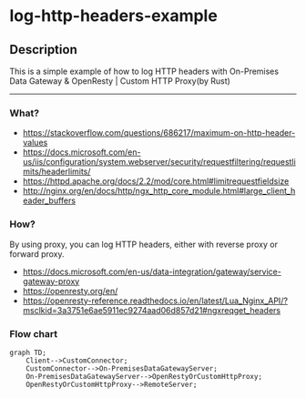 # log-http-headers-example

## Description
This is a simple example of how to log HTTP headers with On-Premises Data Gateway & OpenResty | Custom HTTP Proxy(by Rust)
***

### What?
- https://stackoverflow.com/questions/686217/maximum-on-http-header-values
- https://docs.microsoft.com/en-us/iis/configuration/system.webserver/security/requestfiltering/requestlimits/headerlimits/
- https://httpd.apache.org/docs/2.2/mod/core.html#limitrequestfieldsize
- http://nginx.org/en/docs/http/ngx_http_core_module.html#large_client_header_buffers

### How?
By using proxy, you can log HTTP headers, either with reverse proxy or forward proxy.
- https://docs.microsoft.com/en-us/data-integration/gateway/service-gateway-proxy
- https://openresty.org/en/
- https://openresty-reference.readthedocs.io/en/latest/Lua_Nginx_API/?msclkid=3a3751e6ae5911ec9274aad06d857d21#ngxreqget_headers


### Flow chart
```mermaid
graph TD;
    Client-->CustomConnector;
    CustomConnector-->On-PremisesDataGatewayServer;
    On-PremisesDataGatewayServer-->OpenRestyOrCustomHttpProxy;
    OpenRestyOrCustomHttpProxy-->RemoteServer;
```
